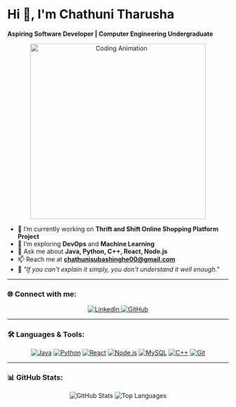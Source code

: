 # Hi 👋, I'm Chathuni Tharusha  
**Aspiring Software Developer | Computer Engineering Undergraduate**  

<p align="center">  
  <img src="https://i.giphy.com/media/v1.Y2lkPTc5MGI3NjExNW9jeTc2dWt4MGNieWh5MXRyYTFuY2NlNHQ5NHRyc2g5MHF4c2hreSZlcD12MV9pbnRlcm5hbF9naWZfYnlfaWQmY3Q9Zw/hpXdHPfFI5wTABdDx9/giphy.gif" alt="Coding Animation" width="400" />  
</p> 

- 🔭 I’m currently working on **Thrift and Shift Online Shopping Platform Project**  
- 🌱 I’m exploring **DevOps** and **Machine Learning**  
- 💬 Ask me about **Java, Python, C++, React, Node.js**  
- 📫 Reach me at **chathunisubashinghe00@gmail.com**  
- 🎯 *"If you can't explain it simply, you don't understand it well enough."*  

---

### 🌐 Connect with me:  
<p align="center">  
  <a href="https://www.linkedin.com/in/chathuni-subasinghe-a5a91b220" target="_blank">  
    <img src="https://img.shields.io/badge/LinkedIn-%230077B5.svg?style=for-the-badge&logo=linkedin&logoColor=white" alt="LinkedIn" />  
  </a>  
  <a href="https://github.com/ChathuniTharusha" target="_blank">  
    <img src="https://img.shields.io/badge/GitHub-%2312100E.svg?style=for-the-badge&logo=github&logoColor=white" alt="GitHub" />  
  </a>  
</p>  

---

### 🛠️ Languages & Tools:  
<p align="center">  
  <a href="https://www.java.com/en/" target="_blank"><img src="https://img.shields.io/badge/Java-%23ED8B00.svg?style=for-the-badge&logo=java&logoColor=white" alt="Java" /></a>  
  <a href="https://www.python.org/" target="_blank"><img src="https://img.shields.io/badge/Python-%2314354C.svg?style=for-the-badge&logo=python&logoColor=white" alt="Python" /></a>  
  <a href="https://reactjs.org/" target="_blank"><img src="https://img.shields.io/badge/React-%2320232a.svg?style=for-the-badge&logo=react&logoColor=%2361DAFB" alt="React" /></a>  
  <a href="https://nodejs.org/" target="_blank"><img src="https://img.shields.io/badge/Node.js-%23339933.svg?style=for-the-badge&logo=node.js&logoColor=white" alt="Node.js" /></a>  
  <a href="https://www.mysql.com/" target="_blank"><img src="https://img.shields.io/badge/MySQL-%2300f.svg?style=for-the-badge&logo=mysql&logoColor=white" alt="MySQL" /></a>  
  <a href="https://isocpp.org/" target="_blank"><img src="https://img.shields.io/badge/C++-%2300599C.svg?style=for-the-badge&logo=c%2B%2B&logoColor=white" alt="C++" /></a>  
  <a href="https://git-scm.com/" target="_blank"><img src="https://img.shields.io/badge/Git-%23F05033.svg?style=for-the-badge&logo=git&logoColor=white" alt="Git" /></a>  
</p>  

---

### 📊 GitHub Stats:  
<p align="center">  
  <img src="https://github-readme-stats.vercel.app/api?username=ChathuniTharusha&show_icons=true&theme=tokyonight" alt="GitHub Stats" />  
  <img src="https://github-readme-stats.vercel.app/api/top-langs/?username=ChathuniTharusha&layout=compact&theme=tokyonight" alt="Top Languages" />  
</p>  
